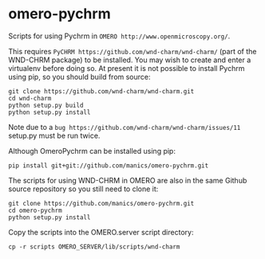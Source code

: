 omero-pychrm
============

Scripts for using Pychrm in `OMERO http://www.openmicroscopy.org/`.

This requires `PyCHRM https://github.com/wnd-charm/wnd-charm/` (part of the
WND-CHRM package) to be installed. You may wish to create and enter a
virtualenv before doing so. At present it is not possible to install Pychrm
using pip, so you should build from source:

    git clone https://github.com/wnd-charm/wnd-charm.git
    cd wnd-charm
    python setup.py build
    python setup.py install

Note due to a `bug https://github.com/wnd-charm/wnd-charm/issues/11` setup.py
must be run twice.

Although OmeroPychrm can be installed using pip:

    pip install git+git://github.com/manics/omero-pychrm.git

The scripts for using WND-CHRM in OMERO are also in the same Github source
repository so you still need to clone it:

    git clone https://github.com/manics/omero-pychrm.git
    cd omero-pychrm
    python setup.py install

Copy the scripts into the OMERO.server script directory:

    cp -r scripts OMERO_SERVER/lib/scripts/wnd-charm
